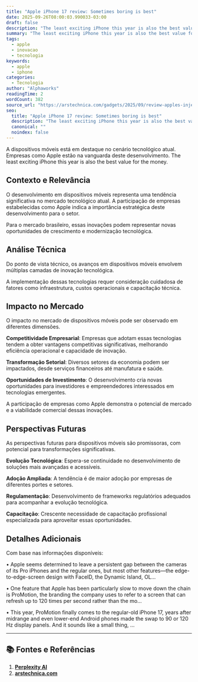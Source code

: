```yaml
---
title: "Apple iPhone 17 review: Sometimes boring is best"
date: 2025-09-26T08:00:03.990033-03:00
draft: false
description: "The least exciting iPhone this year is also the best value for the money."
summary: "The least exciting iPhone this year is also the best value for the money."
tags:
  - apple
  - inovacao
  - tecnologia
keywords:
  - apple
  - iphone
categories:
  - Tecnologia
author: "Alphaworks"
readingTime: 2
wordCount: 382
source_url: "https://arstechnica.com/gadgets/2025/09/review-apples-injects-just-the-right-amount-of-pro-into-the-regular-iphone-17/"
seo:
  title: "Apple iPhone 17 review: Sometimes boring is best"
  description: "The least exciting iPhone this year is also the best value for the money."
  canonical: ""
  noindex: false
---
```


A dispositivos móveis está em destaque no cenário tecnológico atual. Empresas como Apple estão na vanguarda deste desenvolvimento. The least exciting iPhone this year is also the best value for the money.

## Contexto e Relevância

O desenvolvimento em dispositivos móveis representa uma tendência significativa no mercado tecnológico atual. A participação de empresas estabelecidas como Apple indica a importância estratégica deste desenvolvimento para o setor.

Para o mercado brasileiro, essas inovações podem representar novas oportunidades de crescimento e modernização tecnológica.
## Análise Técnica

Do ponto de vista técnico, os avanços em dispositivos móveis envolvem múltiplas camadas de inovação tecnológica.



A implementação dessas tecnologias requer consideração cuidadosa de fatores como infraestrutura, custos operacionais e capacitação técnica.
## Impacto no Mercado

O impacto no mercado de dispositivos móveis pode ser observado em diferentes dimensões.

**Competitividade Empresarial**: Empresas que adotam essas tecnologias tendem a obter vantagens competitivas significativas, melhorando eficiência operacional e capacidade de inovação.

**Transformação Setorial**: Diversos setores da economia podem ser impactados, desde serviços financeiros até manufatura e saúde.

**Oportunidades de Investimento**: O desenvolvimento cria novas oportunidades para investidores e empreendedores interessados em tecnologias emergentes.

A participação de empresas como Apple demonstra o potencial de mercado e a viabilidade comercial dessas inovações.
## Perspectivas Futuras

As perspectivas futuras para dispositivos móveis são promissoras, com potencial para transformações significativas.

**Evolução Tecnológica**: Espera-se continuidade no desenvolvimento de soluções mais avançadas e acessíveis.

**Adoção Ampliada**: A tendência é de maior adoção por empresas de diferentes portes e setores.

**Regulamentação**: Desenvolvimento de frameworks regulatórios adequados para acompanhar a evolução tecnológica.

**Capacitação**: Crescente necessidade de capacitação profissional especializada para aproveitar essas oportunidades.
## Detalhes Adicionais

Com base nas informações disponíveis:

• Apple seems determined to leave a persistent gap between the cameras of its Pro iPhones and the regular ones, but most other features—the edge-to-edge-screen design with FaceID, the Dynamic Island, OL...

• One feature that Apple has been particularly slow to move down the chain is ProMotion, the branding the company uses to refer to a screen that can refresh up to 120 times per second rather than the mo...

• This year, ProMotion finally comes to the regular-old iPhone 17, years after midrange and even lower-end Android phones made the swap to 90 or 120 Hz display panels. And it sounds like a small thing, ...



---

## 📚 Fontes e Referências

1. **[Perplexity AI](https://www.perplexity.ai/)**
2. **[arstechnica.com](https://arstechnica.com/gadgets/2025/09/review-apples-injects-just-the-right-amount-of-pro-into-the-regular-iphone-17/)**
